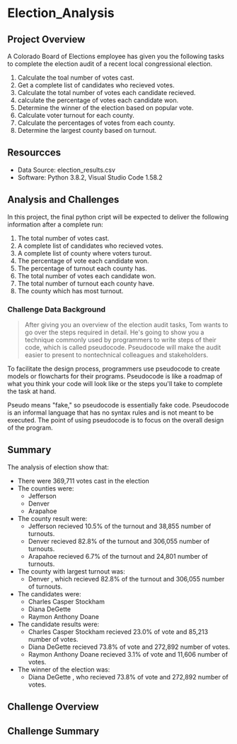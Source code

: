 # Election_Analysis

## Project Overview
A Colorado Board of Elections employee has given you the following tasks to complete the election audit of a recent local congressional election.

1. Calculate the toal number of votes cast.
2. Get a complete list of candidates who recieved votes.
3. Calculate the total number of votes each candidate recieved.
4. calculate the percentage of votes each candidate won.
5. Determine the winner of the election based on popular vote.
6. Calculate voter turnout for each county.
7. Calculate the percentages of votes from each county.
8. Determine the largest county based on turnout.

## Resourcces
- Data Source: election_results.csv
- Software: Python 3.8.2, Visual Studio Code 1.58.2

## Analysis and Challenges
In this project, the final python cript will be expected to deliver the following information after a complete run:

1. The total number of votes cast.
2. A complete list of candidates who recieved votes.
3. A complete list of county where voters turout.
4. The percentage of vote each candidate won.
5. The percentage of turnout each county has.
6. The total number of votes each candidate won.
7. The total number of turnout each county have.
8. The county which has most turnout.

### Challenge Data Background
> After giving you an overview of the election audit tasks, Tom wants to go over the steps required in detail. He's going to show you a technique commonly used by programmers to write steps of their code, which is called pseudocode. Pseudocode will make the audit easier to present to nontechnical colleagues and stakeholders.

To facilitate the design process, programmers use pseudocode to create models or flowcharts for their programs. Pseudocode is like a roadmap of what you think your code will look like or the steps you'll take to complete the task at hand.

Pseudo means "fake," so pseudocode is essentially fake code. Pseudocode is an informal language that has no syntax rules and is not meant to be executed. The point of using pseudocode is to focus on the overall design of the program.

## Summary
The analysis of election show that:
- There were 369,711 votes cast in the election
- The counties were:
  - Jefferson
  - Denver
  - Arapahoe
- The county result were:
  - Jefferson recieved 10.5% of the turnout and 38,855 number of turnouts.
  - Denver recieved 82.8% of the turnout and 306,055 number of turnouts.
  - Arapahoe recieved 6.7% of the turnout and 24,801 number of turnouts.
- The county with largest turnout was:
  - Denver , which recieved 82.8% of the turnout and 306,055 number of turnouts.
- The candidates were:
  - Charles Casper Stockham
  - Diana DeGette
  - Raymon Anthony Doane
- The candidate results were:
  - Charles Casper Stockham recieved 23.0% of vote and 85,213 number of votes.
  - Diana DeGette recieved 73.8% of vote and 272,892 number of votes.
  - Raymon Anthony Doane recieved 3.1% of vote and 11,606 number of votes.
- The winner of the election was:
  - Diana DeGette , who recieved 73.8% of vote and 272,892 number of votes.

## Challenge Overview

## Challenge Summary
